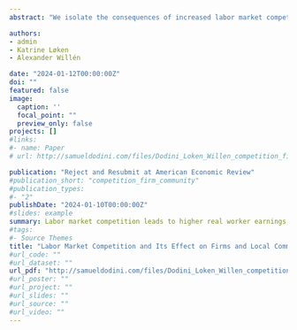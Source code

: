 ```yaml
---
abstract: "We isolate the consequences of increased labor market competition on the entire ecosystem of local communities using unique features of the Scandinavian labor market. A shock to labor mobility from Sweden to Norway caused a substantial increase in labor competition for Swedish firms on the border with Norway. Using individual-level register data linked across the two countries, we show that Swedish firms respond by raising worker wages relative to productivity and reducing their workforces. A compositional change in the workforce results in a drop in the average quality of workers, generating a decline in firm value added and a higher risk of firm exit. The negative effects on firms spill over to the local communities, which experience population flight, declining business activity, increased inequality, and changing political sentiments. These effects persist for at least a decade after the initial shock. We conclude that changes to workers' outside options can have a dramatic and persistent effect on local communities and send ripples across all segments of society, even in countries with automatic stabilizers specifically designed to blunt the impact of local shocks."

authors:
- admin
- Katrine Løken
- Alexander Willén

date: "2024-01-12T00:00:00Z"
doi: ""
featured: false
image:
  caption: ''
  focal_point: ""
  preview_only: false
projects: []
#links:
#- name: Paper
# url: http://samueldodini.com/files/Dodini_Loken_Willen_competition_firm_communities_4_2023.pdf

publication: "Reject and Resubmit at American Economic Review"
#publication_short: "competition_firm_community"
#publication_types:
#- "2"
publishDate: "2024-01-10T00:00:00Z"
#slides: example
summary: Labor market competition leads to higher real worker earnings, lower firm productivity, firm closer, greater inequality, population loss, and changes in political sentiments in communities affected by it.
#tags:
#- Source Themes
title: "Labor Market Competition and Its Effect on Firms and Local Communitie | Reject & Resubmit at American Economic Review"
#url_code: ""
#url_dataset: ""
url_pdf: "http://samueldodini.com/files/Dodini_Loken_Willen_competition_firm_communities_4_2023.pdf"
#url_poster: ""
#url_project: ""
#url_slides: ""
#url_source: ""
#url_video: ""
---
```

